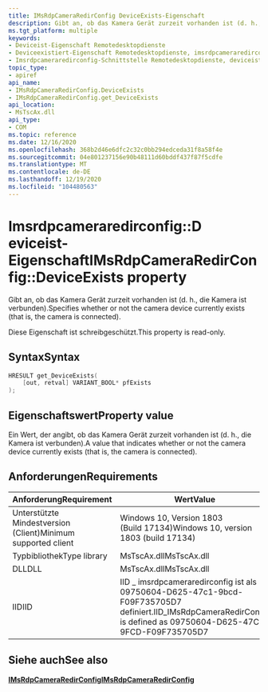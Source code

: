 ```yaml
---
title: IMsRdpCameraRedirConfig DeviceExists-Eigenschaft
description: Gibt an, ob das Kamera Gerät zurzeit vorhanden ist (d. h., die Kamera ist verbunden).
ms.tgt_platform: multiple
keywords:
- Deviceist-Eigenschaft Remotedesktopdienste
- Deviceexistiert-Eigenschaft Remotedesktopdienste, imsrdpcameraredirconfig-Schnittstelle
- Imsrdpcameraredirconfig-Schnittstelle Remotedesktopdienste, deviceist-Eigenschaft
topic_type:
- apiref
api_name:
- IMsRdpCameraRedirConfig.DeviceExists
- IMsRdpCameraRedirConfig.get_DeviceExists
api_location:
- MsTscAx.dll
api_type:
- COM
ms.topic: reference
ms.date: 12/16/2020
ms.openlocfilehash: 368b2d46e6dfc2c32c0bb294edceda31f8a58f4e
ms.sourcegitcommit: 04e801237156e90b48111d60bddf437f87f5cdfe
ms.translationtype: MT
ms.contentlocale: de-DE
ms.lasthandoff: 12/19/2020
ms.locfileid: "104480563"
---
```

# <a name="imsrdpcameraredirconfigdeviceexists-property"></a><span data-ttu-id="31a3d-106">Imsrdpcameraredirconfig::D eviceist-Eigenschaft</span><span class="sxs-lookup"><span data-stu-id="31a3d-106">IMsRdpCameraRedirConfig::DeviceExists property</span></span>

<span data-ttu-id="31a3d-107">Gibt an, ob das Kamera Gerät zurzeit vorhanden ist (d. h., die Kamera ist verbunden).</span><span class="sxs-lookup"><span data-stu-id="31a3d-107">Specifies whether or not the camera device currently exists (that is, the camera is connected).</span></span>

<span data-ttu-id="31a3d-108">Diese Eigenschaft ist schreibgeschützt.</span><span class="sxs-lookup"><span data-stu-id="31a3d-108">This property is read-only.</span></span>

## <a name="syntax"></a><span data-ttu-id="31a3d-109">Syntax</span><span class="sxs-lookup"><span data-stu-id="31a3d-109">Syntax</span></span>

```C++
HRESULT get_DeviceExists(
    [out, retval] VARIANT_BOOL* pfExists
);
```

## <a name="property-value"></a><span data-ttu-id="31a3d-110">Eigenschaftswert</span><span class="sxs-lookup"><span data-stu-id="31a3d-110">Property value</span></span>

<span data-ttu-id="31a3d-111">Ein Wert, der angibt, ob das Kamera Gerät zurzeit vorhanden ist (d. h., die Kamera ist verbunden).</span><span class="sxs-lookup"><span data-stu-id="31a3d-111">A value that indicates whether or not the camera device currently exists (that is, the camera is connected).</span></span>

## <a name="requirements"></a><span data-ttu-id="31a3d-112">Anforderungen</span><span class="sxs-lookup"><span data-stu-id="31a3d-112">Requirements</span></span>

| <span data-ttu-id="31a3d-113">Anforderung</span><span class="sxs-lookup"><span data-stu-id="31a3d-113">Requirement</span></span> | <span data-ttu-id="31a3d-114">Wert</span><span class="sxs-lookup"><span data-stu-id="31a3d-114">Value</span></span> |
|-------------------------------------|---------------------------------------|
| <span data-ttu-id="31a3d-115">Unterstützte Mindestversion (Client)</span><span class="sxs-lookup"><span data-stu-id="31a3d-115">Minimum supported client</span></span>| <span data-ttu-id="31a3d-116">Windows 10, Version 1803 (Build 17134)</span><span class="sxs-lookup"><span data-stu-id="31a3d-116">Windows 10, version 1803 (build 17134)</span></span>      |
| <span data-ttu-id="31a3d-117">Typbibliothek</span><span class="sxs-lookup"><span data-stu-id="31a3d-117">Type library</span></span>            | <span data-ttu-id="31a3d-118">MsTscAx.dll</span><span class="sxs-lookup"><span data-stu-id="31a3d-118">MsTscAx.dll</span></span>                        |
| <span data-ttu-id="31a3d-119">DLL</span><span class="sxs-lookup"><span data-stu-id="31a3d-119">DLL</span></span>                  | <span data-ttu-id="31a3d-120">MsTscAx.dll</span><span class="sxs-lookup"><span data-stu-id="31a3d-120">MsTscAx.dll</span></span>     |
| <span data-ttu-id="31a3d-121">IID</span><span class="sxs-lookup"><span data-stu-id="31a3d-121">IID</span></span>                      | <span data-ttu-id="31a3d-122">IID \_ imsrdpcameraredirconfig ist als 09750604-D625-47c1-9bcd-F09F735705D7 definiert.</span><span class="sxs-lookup"><span data-stu-id="31a3d-122">IID\_IMsRdpCameraRedirConfig is defined as 09750604-D625-47C1-9FCD-F09F735705D7</span></span>            |

## <a name="see-also"></a><span data-ttu-id="31a3d-123">Siehe auch</span><span class="sxs-lookup"><span data-stu-id="31a3d-123">See also</span></span>

<dl> <dt>

[<span data-ttu-id="31a3d-124">**IMsRdpCameraRedirConfig**</span><span class="sxs-lookup"><span data-stu-id="31a3d-124">**IMsRdpCameraRedirConfig**</span></span>](imsrdpcameraredirconfig.md)
</dt> </dl>